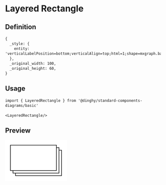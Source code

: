# Layered Rectangle

## Definition

```
{
  _style: { 
    entity: 'verticalLabelPosition=bottom;verticalAlign=top;html=1;shape=mxgraph.basic.layered_rect;dx=10;outlineConnect=0;whiteSpace=wrap;',
  },
  _original_width: 100,
  _original_height: 60,
}
```

## Usage

```
import { LayeredRectangle } from '@dinghy/standard-components-diagrams/basic'

<LayeredRectangle/>
```

## Preview

<img src="./layered-rectangle.png" width="200"/>
